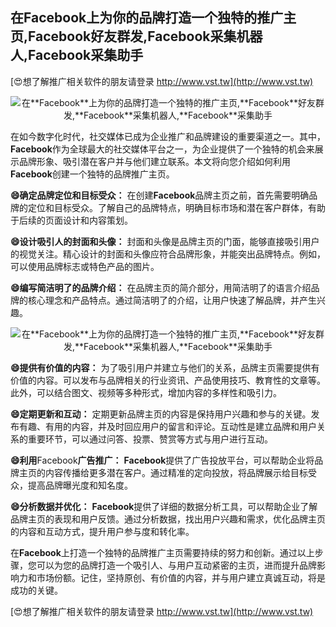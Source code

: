 ## **在**Facebook**上为你的品牌打造一个独特的推广主页,**Facebook**好友群发,**Facebook**采集机器人,**Facebook**采集助手**

[😍想了解推广相关软件的朋友请登录 http://www.vst.tw](http://www.vst.tw)

 <center><img src="https://vst.tw/MP4/tuiguang/png/6.png" alt="在**Facebook**上为你的品牌打造一个独特的推广主页,**Facebook**好友群发,**Facebook**采集机器人,**Facebook**采集助手"></center>

在如今数字化时代，社交媒体已成为企业推广和品牌建设的重要渠道之一。其中，**Facebook**作为全球最大的社交媒体平台之一，为企业提供了一个独特的机会来展示品牌形象、吸引潜在客户并与他们建立联系。本文将向您介绍如何利用**Facebook**创建一个独特的品牌推广主页。

**😄确定品牌定位和目标受众：**
在创建**Facebook**品牌主页之前，首先需要明确品牌的定位和目标受众。了解自己的品牌特点，明确目标市场和潜在客户群体，有助于后续的页面设计和内容策划。

**😄设计吸引人的封面和头像：**
封面和头像是品牌主页的门面，能够直接吸引用户的视觉关注。精心设计的封面和头像应符合品牌形象，并能突出品牌特点。例如，可以使用品牌标志或特色产品的图片。

**😄编写简洁明了的品牌介绍：**
在品牌主页的简介部分，用简洁明了的语言介绍品牌的核心理念和产品特点。通过简洁明了的介绍，让用户快速了解品牌，并产生兴趣。

 <center><img src="https://vst.tw/MP4/tuiguang/png/5.png" alt="在**Facebook**上为你的品牌打造一个独特的推广主页,**Facebook**好友群发,**Facebook**采集机器人,**Facebook**采集助手"></center>

**😄提供有价值的内容：**
为了吸引用户并建立与他们的关系，品牌主页需要提供有价值的内容。可以发布与品牌相关的行业资讯、产品使用技巧、教育性的文章等。此外，可以结合图文、视频等多种形式，增加内容的多样性和吸引力。

**😄定期更新和互动：**
定期更新品牌主页的内容是保持用户兴趣和参与的关键。发布有趣、有用的内容，并及时回应用户的留言和评论。互动性是建立品牌和用户关系的重要环节，可以通过问答、投票、赞赏等方式与用户进行互动。

**😄利用**Facebook**广告推广：**
**Facebook**提供了广告投放平台，可以帮助企业将品牌主页的内容传播给更多潜在客户。通过精准的定向投放，将品牌展示给目标受众，提高品牌曝光度和知名度。

**😄分析数据并优化：**
**Facebook**提供了详细的数据分析工具，可以帮助企业了解品牌主页的表现和用户反馈。通过分析数据，找出用户兴趣和需求，优化品牌主页的内容和互动方式，提升用户参与度和转化率。

在**Facebook**上打造一个独特的品牌推广主页需要持续的努力和创新。通过以上步骤，您可以为您的品牌打造一个吸引人、与用户互动紧密的主页，进而提升品牌影响力和市场份额。记住，坚持原创、有价值的内容，并与用户建立真诚互动，将是成功的关键。

[😍想了解推广相关软件的朋友请登录 http://www.vst.tw](http://www.vst.tw)



